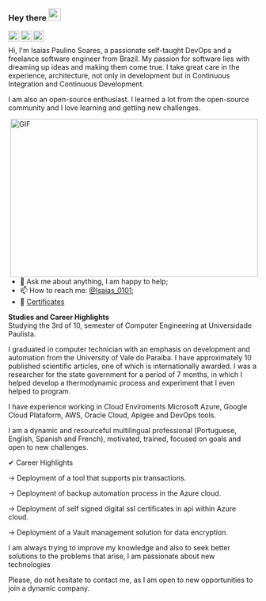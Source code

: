 ### Hey there <img src="https://media.giphy.com/media/hvRJCLFzcasrR4ia7z/giphy.gif" width="25px">

<a href="https://twitter.com/Isaias_0101">
  <img align="left" alt="Isaias Soares | Twitter" width="22px" src="https://raw.githubusercontent.com/peterthehan/peterthehan/master/assets/twitter.svg"/>
</a>
<a href="https://www.linkedin.com/in/isa%C3%ADas-soares-aa0ba1170/">
  <img align="left" alt="Isaias Soares LinkedIN" width="22px" src="https://raw.githubusercontent.com/peterthehan/peterthehan/master/assets/linkedin.svg"/>
</a>
<a href="https://open.spotify.com/user/227orkudezx3ngovcqz6eaeai?si=kiyIO_VBRvSbFWJ76q9B6A"> 
  <img align="left" alt="Isaias Soares Spotify" width="22px" src="https://raw.githubusercontent.com/peterthehan/peterthehan/master/assets/spotify.svg"/>
</a>

<br />

Hi, I'm Isaias Paulino Soares, a passionate self-taught DevOps and a freelance software engineer from Brazil. My passion for software lies with dreaming up ideas and making them come true. I take great care in the experience, architecture, not only in development but in Continuous Integration and Continuous Development.

I am also an open-source enthusiast. I learned a lot from the open-source community and I love learning and getting new challenges.


  <img align="right" alt="GIF" src="https://github.com/abhisheknaiidu/abhisheknaiidu/blob/master/code.gif?raw=true" width="500" height="320" />
  
- 💬 Ask me about anything, I am happy to help;
- 📫 How to reach me: [@Isaias_0101](https://twitter.com/Isaias_0101);
- 📝 [Certificates](https://drive.google.com/drive/folders/1WXAOZmUmrb2lDSU00f6hYHatxNMH0lWp?usp=sharing)

**Studies and Career Highlights**  
Studying the 3rd of 10, semester of Computer Engineering at Universidade Paulista.

I graduated in computer technician with an emphasis on development and automation from the University of Vale do Paraíba. I have approximately 10 published scientific articles, one of which is internationally awarded. I was a researcher for the state government for a period of 7 months, in which I helped develop a thermodynamic process and experiment that I even helped to program.

I have experience working in Cloud Enviroments Microsoft Azure, Google Cloud Plataform, AWS, Oracle Cloud, Apigee and DevOps tools.

I am a dynamic and resourceful multilingual professional (Portuguese, English, Spanish and French), motivated, trained, focused on goals and open to new challenges.

✔ Career Highlights

-> Deployment of a tool that supports pix transactions.

-> Deployment of backup automation process in the Azure cloud.

-> Deployment of self signed digital ssl certificates in api within Azure cloud.

-> Deployment of a Vault management solution for data encryption.

I am always trying to improve my knowledge and also to seek better solutions to the problems that arise, I am passionate about new technologies

Please, do not hesitate to contact me, as I am open to new opportunities to join a dynamic company. 
